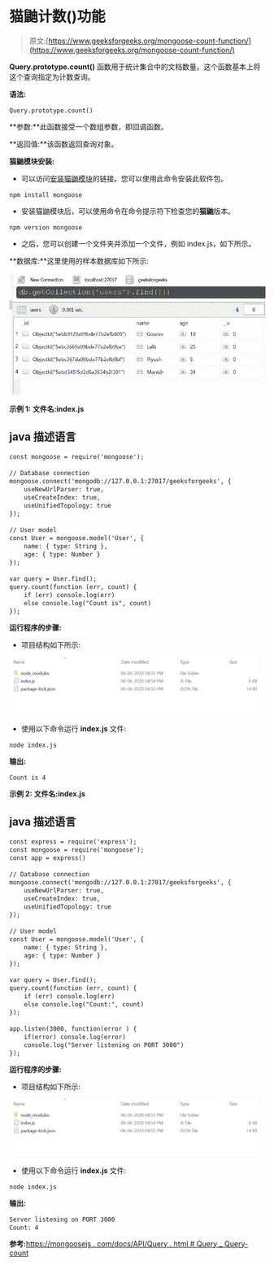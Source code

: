 # 猫鼬计数()功能

> 原文:[https://www.geeksforgeeks.org/mongoose-count-function/](https://www.geeksforgeeks.org/mongoose-count-function/)

**Query.prototype.count()** 函数用于统计集合中的文档数量。这个函数基本上将这个查询指定为计数查询。

**语法:**

```
Query.prototype.count()

```

**参数:**此函数接受一个数组参数，即回调函数。

**返回值:**该函数返回查询对象。

**猫鼬模块安装:**

*   可以访问[安装猫鼬模块](https://www.npmjs.com/package/mongoose)的链接。您可以使用此命令安装此软件包。

```
npm install mongoose

```

*   安装猫鼬模块后，可以使用命令在命令提示符下检查您的**猫鼬**版本。

```
npm version mongoose

```

*   之后，您可以创建一个文件夹并添加一个文件，例如 index.js，如下所示。

**数据库:**这里使用的样本数据库如下所示:

![](img/2134265eb70c448baf37786789f2598a.png)

**示例 1:** **文件名:index.js**

## java 描述语言

```
const mongoose = require('mongoose');

// Database connection
mongoose.connect('mongodb://127.0.0.1:27017/geeksforgeeks', {
    useNewUrlParser: true,
    useCreateIndex: true,
    useUnifiedTopology: true
});

// User model
const User = mongoose.model('User', { 
    name: { type: String },
    age: { type: Number }
});

var query = User.find();
query.count(function (err, count) {
    if (err) console.log(err)
    else console.log("Count is", count)
});
```

**运行程序的步骤:**

*   项目结构如下所示:

![](img/3209d9b4369c180282a34be8070d7d6e.png)

*   使用以下命令运行 **index.js** 文件:

```
node index.js

```

**输出:**

```
Count is 4

```

**示例 2:** **文件名:index.js**

## java 描述语言

```
const express = require('express');
const mongoose = require('mongoose');
const app = express()

// Database connection
mongoose.connect('mongodb://127.0.0.1:27017/geeksforgeeks', {
    useNewUrlParser: true,
    useCreateIndex: true,
    useUnifiedTopology: true
});

// User model
const User = mongoose.model('User', { 
    name: { type: String },
    age: { type: Number }
});

var query = User.find();
query.count(function (err, count) {
    if (err) console.log(err)
    else console.log("Count:", count)
});

app.listen(3000, function(error ) {
    if(error) console.log(error)
    console.log("Server listening on PORT 3000")
});
```

**运行程序的步骤:**

*   项目结构如下所示:

![](img/3209d9b4369c180282a34be8070d7d6e.png)

*   使用以下命令运行 **index.js** 文件:

```
node index.js

```

**输出:**

```
Server listening on PORT 3000
Count: 4

```

**参考:**[https://mongoosejs . com/docs/API/Query . html # Query _ Query-count](https://mongoosejs.com/docs/api/query.html#query_Query-count)
